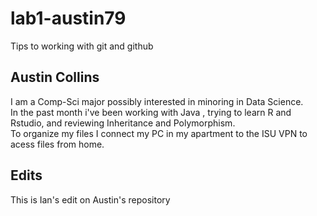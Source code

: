 # lab1-austin79
Tips to working with git and github

## Austin Collins
I am a Comp-Sci major possibly interested in minoring in Data Science.  
In the past month i've been working with Java , trying to learn R and Rstudio, and reviewing Inheritance and Polymorphism.  
To organize my files I connect my PC in my apartment to the ISU VPN to acess files from home.   

## Edits 
This is Ian's edit on Austin's repository 
